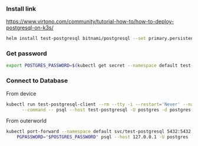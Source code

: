 ### Install link
https://www.virtono.com/community/tutorial-how-to/how-to-deploy-postgresql-on-k3s/

```sh
helm install test-postgresql bitnami/postgresql --set primary.persistence.existingClaim=pg-pvc,auth.postgresPassword=pgpass,volumePermissions.enabled=true
```
### Get password
```sh
export POSTGRES_PASSWORD=$(kubectl get secret --namespace default test-postgresql -o jsonpath="{.data.postgres-password}" | base64 -d)
```

### Connect to Database
From device
```sh
kubectl run test-postgresql-client --rm --tty -i --restart='Never' --namespace default --image docker.io/bitnami/postgresql:17.5.0-debian-12-r18 --env="PGPASSWORD=$POSTGRES_PASSWORD" \
      --command -- psql --host test-postgresql -U postgres -d postgres -p 5432
```

From outerworld
```sh
kubectl port-forward --namespace default svc/test-postgresql 5432:5432 &
    PGPASSWORD="$POSTGRES_PASSWORD" psql --host 127.0.0.1 -U postgres -d postgres -p 5432
```
